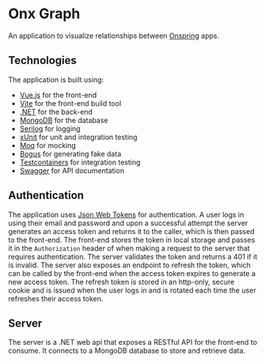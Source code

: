 # Onx Graph

An application to visualize relationships between [Onspring](https://onspring.com/) apps.

## Technologies

The application is built using:

- [Vue.js](https://vuejs.org/) for the front-end
- [Vite](https://vitejs.dev/) for the front-end build tool
- [.NET](https://dotnet.microsoft.com/) for the back-end
- [MongoDB](https://www.mongodb.com/) for the database
- [Serilog](https://serilog.net/) for logging
- [xUnit](https://xunit.net/) for unit and integration testing
- [Moq](https://github.com/devlooped/moq) for mocking
- [Bogus](https://github.com/bchavez/Bogus) for generating fake data
- [Testcontainers](https://www.testcontainers.org/) for integration testing
- [Swagger](https://swagger.io/) for API documentation

## Authentication

The application uses [Json Web Tokens](https://jwt.io/) for authentication. A user logs in using their email and password and upon a successful attempt the server generates an access token and returns it to the caller, which is then passed to the front-end. The front-end stores the token in local storage and passes it in the `Authorization` header of when making a request to the server that requires authentication. The server validates the token and returns a 401 if it is invalid. The server also exposes an endpoint to refresh the token, which can be called by the front-end when the access token expires to generate a new access token. The refresh token is stored in an http-only, secure cookie and is issued when the user logs in and is rotated each time the user refreshes their access token.

## Server

The server is a .NET web api that exposes a RESTful API for the front-end to consume. It connects to a MongoDB database to store and retrieve data.
